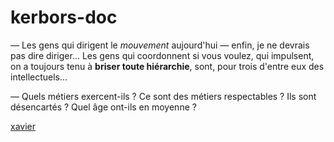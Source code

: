 # kerbors-doc
— Les gens qui dirigent le *mouvement* aujourd'hui — enfin, je ne devrais pas dire diriger... Les gens qui coordonnent si vous voulez, qui impulsent, on a toujours tenu à **briser toute hiérarchie**, sont, pour trois d'entre eux des intellectuels...

— Quels métiers exercent-ils ? Ce sont des métiers respectables ? Ils sont désencartés ? Quel âge ont-ils en moyenne ?

[xavier](http://google.com)
